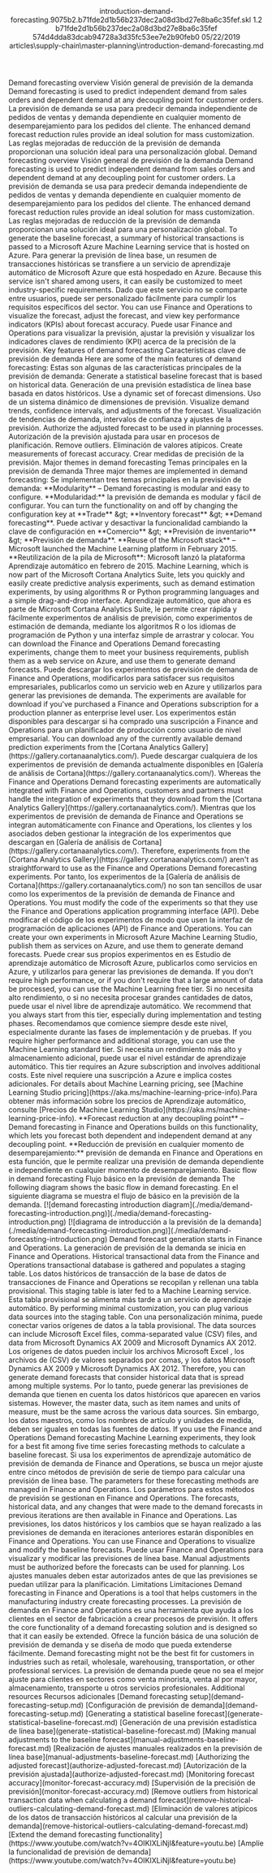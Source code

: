 <?xml version="1.0" encoding="UTF-8"?>
<xliff xmlns:logoport="urn:logoport:xliffeditor:xliff-extras:1.0" xmlns:tilt="urn:logoport:xliffeditor:tilt-non-translatables:1.0" xmlns:xsi="http://www.w3.org/2001/XMLSchema-instance" xmlns="urn:oasis:names:tc:xliff:document:1.2" xmlns:xliffext="urn:microsoft:content:schema:xliffextensions" version="1.2" xsi:schemaLocation="urn:oasis:names:tc:xliff:document:1.2 xliff-core-1.2-transitional.xsd">
  <file datatype="xml" source-language="en-US" original="introduction-demand-forecasting.md" target-language="es-ES">
    <header>
      <tool tool-company="Microsoft" tool-version="1.0-7889195" tool-name="mdxliff" tool-id="mdxliff"/>
      <xliffext:skl_file_name>introduction-demand-forecasting.9075b2.b71fde2d1b56b237dec2a08d3bd27e8ba6c35fef.skl</xliffext:skl_file_name>
      <xliffext:version>1.2</xliffext:version>
      <xliffext:ms.openlocfilehash>b71fde2d1b56b237dec2a08d3bd27e8ba6c35fef</xliffext:ms.openlocfilehash>
      <xliffext:ms.sourcegitcommit>574d4dda83dcab94728a3d35fc53ee7e2b90feb0</xliffext:ms.sourcegitcommit>
      <xliffext:ms.lasthandoff>05/22/2019</xliffext:ms.lasthandoff>
      <xliffext:ms.openlocfilepath>articles\supply-chain\master-planning\introduction-demand-forecasting.md</xliffext:ms.openlocfilepath>
    </header>
    <body>
      <group extype="content" id="content">
        <trans-unit xml:space="preserve" translate="yes" id="101" restype="x-metadata">
          <source>Demand forecasting overview</source>
        <target logoport:matchpercent="101" state="translated" state-qualifier="leveraged-tm">Visión general de previsión de la demanda</target></trans-unit>
        <trans-unit xml:space="preserve" translate="yes" id="102" restype="x-metadata">
          <source>Demand forecasting is used to predict independent demand from sales orders and dependent demand at any decoupling point for customer orders.</source>
        <target logoport:matchpercent="101" state="translated" state-qualifier="leveraged-tm">La previsión de demanda se usa para predecir demanda independiente de pedidos de ventas y demanda dependiente en cualquier momento de desemparejamiento para los pedidos del cliente.</target></trans-unit>
        <trans-unit xml:space="preserve" translate="yes" id="103" restype="x-metadata">
          <source>The enhanced demand forecast reduction rules provide an ideal solution for mass customization.</source>
        <target logoport:matchpercent="101" state="translated" state-qualifier="leveraged-tm">Las reglas mejoradas de reducción de la previsión de demanda proporcionan una solución ideal para una personalización global.</target></trans-unit>
        <trans-unit xml:space="preserve" translate="yes" id="104">
          <source>Demand forecasting overview</source>
        <target logoport:matchpercent="101" state="translated" state-qualifier="leveraged-tm">Visión general de previsión de la demanda</target></trans-unit>
        <trans-unit xml:space="preserve" translate="yes" id="105">
          <source>Demand forecasting is used to predict independent demand from sales orders and dependent demand at any decoupling point for customer orders.</source>
        <target logoport:matchpercent="101" state="translated" state-qualifier="leveraged-tm">La previsión de demanda se usa para predecir demanda independiente de pedidos de ventas y demanda dependiente en cualquier momento de desemparejamiento para los pedidos del cliente.</target></trans-unit>
        <trans-unit xml:space="preserve" translate="yes" id="106">
          <source>The enhanced demand forecast reduction rules provide an ideal solution for mass customization.</source>
        <target logoport:matchpercent="101" state="translated" state-qualifier="leveraged-tm">Las reglas mejoradas de reducción de la previsión de demanda proporcionan una solución ideal para una personalización global.</target></trans-unit>
        <trans-unit xml:space="preserve" translate="yes" id="107">
          <source>To generate the baseline forecast, a summary of historical transactions is passed to a Microsoft Azure Machine Learning service that is hosted on Azure.</source>
        <target logoport:matchpercent="101" state="translated" state-qualifier="leveraged-tm">Para generar la previsión de línea base, un resumen de transacciones históricas se transfiere a un servicio de aprendizaje automático de Microsoft Azure que está hospedado en Azure.</target></trans-unit>
        <trans-unit xml:space="preserve" translate="yes" id="108">
          <source>Because this service isn't shared among users, it can easily be customized to meet industry-specific requirements.</source>
        <target logoport:matchpercent="101" state="translated" state-qualifier="leveraged-tm">Dado que este servicio no se comparte entre usuarios, puede ser personalizado fácilmente para cumplir los requisitos específicos del sector.</target></trans-unit>
        <trans-unit xml:space="preserve" translate="yes" id="109">
          <source>You can use Finance and Operations to visualize the forecast, adjust the forecast, and view key performance indicators (KPIs) about forecast accuracy.</source>
        <target logoport:matchpercent="101" state="translated" state-qualifier="leveraged-tm">Puede usar Finance and Operations para visualizar la previsión, ajustar la previsión y visualizar los indicadores claves de rendimiento (KPI) acerca de la precisión de la previsión.</target></trans-unit>
        <trans-unit xml:space="preserve" translate="yes" id="110">
          <source>Key features of demand forecasting</source>
        <target logoport:matchpercent="101" state="translated" state-qualifier="leveraged-tm">Características clave de previsión de demanda</target></trans-unit>
        <trans-unit xml:space="preserve" translate="yes" id="111">
          <source>Here are some of the main features of demand forecasting:</source>
        <target logoport:matchpercent="101" state="translated" state-qualifier="leveraged-tm">Estas son algunas de las características principales de la previsión de demanda:</target></trans-unit>
        <trans-unit xml:space="preserve" translate="yes" id="112">
          <source>Generate a statistical baseline forecast that is based on historical data.</source>
        <target logoport:matchpercent="101" state="translated" state-qualifier="leveraged-tm">Generación de una previsión estadística de línea base basada en datos históricos.</target></trans-unit>
        <trans-unit xml:space="preserve" translate="yes" id="113">
          <source>Use a dynamic set of forecast dimensions.</source>
        <target logoport:matchpercent="101" state="translated" state-qualifier="leveraged-tm">Uso de un sistema dinámico de dimensiones de previsión.</target></trans-unit>
        <trans-unit xml:space="preserve" translate="yes" id="114">
          <source>Visualize demand trends, confidence intervals, and adjustments of the forecast.</source>
        <target logoport:matchpercent="101" state="translated" state-qualifier="leveraged-tm">Visualización de tendencias de demanda, intervalos de confianza y ajustes de la previsión.</target></trans-unit>
        <trans-unit xml:space="preserve" translate="yes" id="115">
          <source>Authorize the adjusted forecast to be used in planning processes.</source>
        <target logoport:matchpercent="101" state="translated" state-qualifier="leveraged-tm">Autorización de la previsión ajustada para usar en procesos de planificación.</target></trans-unit>
        <trans-unit xml:space="preserve" translate="yes" id="116">
          <source>Remove outliers.</source>
        <target logoport:matchpercent="101" state="translated" state-qualifier="leveraged-tm">Eliminación de valores atípicos.</target></trans-unit>
        <trans-unit xml:space="preserve" translate="yes" id="117">
          <source>Create measurements of forecast accuracy.</source>
        <target logoport:matchpercent="101" state="translated" state-qualifier="leveraged-tm">Crear medidas de precisión de la previsión.</target></trans-unit>
        <trans-unit xml:space="preserve" translate="yes" id="118">
          <source>Major themes in demand forecasting</source>
        <target logoport:matchpercent="101" state="translated" state-qualifier="leveraged-tm">Temas principales en la previsión de demanda</target></trans-unit>
        <trans-unit xml:space="preserve" translate="yes" id="119">
          <source>Three major themes are implemented in demand forecasting:</source>
        <target logoport:matchpercent="101" state="translated" state-qualifier="leveraged-tm">Se implementan tres temas principales en la previsión de demanda:</target></trans-unit>
        <trans-unit xml:space="preserve" translate="yes" id="120">
          <source><bpt id="p1">**</bpt>Modularity<ept id="p1">**</ept> – Demand forecasting is modular and easy to configure.</source>
        <target logoport:matchpercent="101" state="translated" state-qualifier="leveraged-tm"><bpt id="p1">**</bpt>Modularidad:<ept id="p1">**</ept> la previsión de demanda es modular y fácil de configurar.</target></trans-unit>
        <trans-unit xml:space="preserve" translate="yes" id="121">
          <source>You can turn the functionality on and off by changing the configuration key at <bpt id="p1">**</bpt>Trade<ept id="p1">**</ept> <ph id="ph1">&amp;gt;</ph> <bpt id="p2">**</bpt>Inventory forecast<ept id="p2">**</ept> <ph id="ph2">&amp;gt;</ph> <bpt id="p3">**</bpt>Demand forecasting<ept id="p3">**</ept>.</source>
        <target logoport:matchpercent="101" state="translated" state-qualifier="leveraged-tm">Puede activar y desactivar la funcionalidad cambiando la clave de configuración en <bpt id="p1">**</bpt>Comercio<ept id="p1">**</ept> <ph id="ph1">&amp;gt;</ph> <bpt id="p2">**</bpt>Previsión de inventario<ept id="p2">**</ept> <ph id="ph2">&amp;gt;</ph> <bpt id="p3">**</bpt>Previsión de demanda<ept id="p3">**</ept>.</target></trans-unit>
        <trans-unit xml:space="preserve" translate="yes" id="122">
          <source><bpt id="p1">**</bpt>Reuse of the Microsoft stack<ept id="p1">**</ept> – Microsoft launched the Machine Learning platform in February 2015.</source>
        <target logoport:matchpercent="101" state="translated" state-qualifier="leveraged-tm"><bpt id="p1">**</bpt>Reutilización de la pila de Microsoft<ept id="p1">**</ept>: Microsoft lanzó la plataforma Aprendizaje automático en febrero de 2015.</target></trans-unit>
        <trans-unit xml:space="preserve" translate="yes" id="123">
          <source>Machine Learning, which is now part of the Microsoft Cortana Analytics Suite, lets you quickly and easily create predictive analysis experiments, such as demand estimation experiments, by using algorithms R or Python programming languages and a simple drag-and-drop interface.</source>
        <target logoport:matchpercent="101" state="translated" state-qualifier="leveraged-tm">Aprendizaje automático, que ahora es parte de Microsoft Cortana Analytics Suite, le permite crear rápida y fácilmente experimentos de análisis de previsión, como experimentos de estimación de demanda, mediante los algoritmos R o los idiomas de programación de Python y una interfaz simple de arrastrar y colocar.</target></trans-unit>
        <trans-unit xml:space="preserve" translate="yes" id="124">
          <source>You can download the Finance and Operations Demand forecasting experiments, change them to meet your business requirements, publish them as a web service on Azure, and use them to generate demand forecasts.</source>
        <target logoport:matchpercent="101" state="translated" state-qualifier="leveraged-tm">Puede descargar los experimentos de previsión de demanda de Finance and Operations, modificarlos para satisfacer sus requisitos empresariales, publicarlos como un servicio web en Azure y utilizarlos para generar las previsiones de demanda.</target></trans-unit>
        <trans-unit xml:space="preserve" translate="yes" id="125">
          <source>The experiments are available for download if you've purchased a Finance and Operations subscription for a production planner as enterprise level user.</source>
        <target logoport:matchpercent="101" state="translated" state-qualifier="leveraged-tm">Los experimentos están disponibles para descargar si ha comprado una suscripción a Finance and Operations para un planificador de producción como usuario de nivel empresarial.</target></trans-unit>
        <trans-unit xml:space="preserve" translate="yes" id="126">
          <source>You can download any of the currently available demand prediction experiments from the <bpt id="p1">[</bpt>Cortana Analytics Gallery<ept id="p1">](https://gallery.cortanaanalytics.com/)</ept>.</source>
        <target logoport:matchpercent="101" state="translated" state-qualifier="leveraged-tm">Puede descargar cualquiera de los experimentos de previsión de demanda actualmente disponibles en <bpt id="p1">[</bpt>Galería de análisis de Cortana<ept id="p1">](https://gallery.cortanaanalytics.com/)</ept>.</target></trans-unit>
        <trans-unit xml:space="preserve" translate="yes" id="127">
          <source>Whereas the Finance and Operations Demand forecasting experiments are automatically integrated with Finance and Operations, customers and partners must handle the integration of experiments that they download from the <bpt id="p1">[</bpt>Cortana Analytics Gallery<ept id="p1">](https://gallery.cortanaanalytics.com/)</ept>.</source>
        <target logoport:matchpercent="101" state="translated" state-qualifier="leveraged-tm">Mientras que los experimentos de previsión de demanda de Finance and Operations se integran automáticamente con Finance and Operations, los clientes y los asociados deben gestionar la integración de los experimentos que descargan en <bpt id="p1">[</bpt>Galería de análisis de Cortana<ept id="p1">](https://gallery.cortanaanalytics.com/)</ept>.</target></trans-unit>
        <trans-unit xml:space="preserve" translate="yes" id="128">
          <source>Therefore, experiments from the <bpt id="p1">[</bpt>Cortana Analytics Gallery<ept id="p1">](https://gallery.cortanaanalytics.com/)</ept> aren't as straightforward to use as the Finance and Operations Demand forecasting experiments.</source>
        <target logoport:matchpercent="101" state="translated" state-qualifier="leveraged-tm">Por tanto, los experimentos de la <bpt id="p1">[</bpt>Galería de análisis de Cortana<ept id="p1">](https://gallery.cortanaanalytics.com/)</ept> no son tan sencillos de usar como los experimentos de la previsión de demanda de Finance and Operations.</target></trans-unit>
        <trans-unit xml:space="preserve" translate="yes" id="129">
          <source>You must modify the code of the experiments so that they use the Finance and Operations application programming interface (API).</source>
        <target logoport:matchpercent="101" state="translated" state-qualifier="leveraged-tm">Debe modificar el código de los experimentos de modo que usen la interfaz de programación de aplicaciones (API) de Finance and Operations.</target></trans-unit>
        <trans-unit xml:space="preserve" translate="yes" id="130">
          <source>You can create your own experiments in Microsoft Azure Machine Learning Studio, publish them as services on Azure, and use them to generate demand forecasts.</source>
        <target logoport:matchpercent="101" state="translated" state-qualifier="leveraged-tm">Puede crear sus propios experimentos en es Estudio de aprendizaje automático de Microsoft Azure, publicarlos como servicios en Azure, y utilizarlos para generar las previsiones de demanda.</target></trans-unit>
        <trans-unit xml:space="preserve" translate="yes" id="131">
          <source>If you don’t require high performance, or if you don't require that a large amount of data be processed, you can use the Machine Learning free tier.</source>
        <target logoport:matchpercent="101" state="translated" state-qualifier="leveraged-tm">Si no necesita alto rendimiento, o si no necesita procesar grandes cantidades de datos, puede usar el nivel libre de aprendizaje automático.</target></trans-unit>
        <trans-unit xml:space="preserve" translate="yes" id="132">
          <source>We recommend that you always start from this tier, especially during implementation and testing phases.</source>
        <target logoport:matchpercent="101" state="translated" state-qualifier="leveraged-tm">Recomendamos que comience siempre desde este nivel, especialmente durante las fases de implementación y de pruebas.</target></trans-unit>
        <trans-unit xml:space="preserve" translate="yes" id="133">
          <source>If you require higher performance and additional storage, you can use the Machine Learning standard tier.</source>
        <target logoport:matchpercent="101" state="translated" state-qualifier="leveraged-tm">Si necesita un rendimiento más alto y almacenamiento adicional, puede usar el nivel estándar de aprendizaje automático.</target></trans-unit>
        <trans-unit xml:space="preserve" translate="yes" id="134">
          <source>This tier requires an Azure subscription and involves additional costs.</source>
        <target logoport:matchpercent="100" state="translated" state-qualifier="leveraged-tm">Este nivel requiere una suscripción a Azure e implica costes adicionales.</target></trans-unit>
        <trans-unit xml:space="preserve" translate="yes" id="135">
          <source>For details about Machine Learning pricing, see <bpt id="p1">[</bpt>Machine Learning Studio pricing<ept id="p1">](https://aka.ms/machine-learning-price-info)</ept>.</source><target logoport:matchpercent="78" state="translated" state-qualifier="fuzzy-match">Para obtener más información sobre los precios de Aprendizaje automático, consulte <bpt id="p1">[</bpt>Precios de Machine Learning Studio<ept id="p1">](https://aka.ms/machine-learning-price-info)</ept>.</target>
        </trans-unit>
        <trans-unit xml:space="preserve" translate="yes" id="136">
          <source><bpt id="p1">**</bpt>Forecast reduction at any decoupling point<ept id="p1">**</ept> – Demand forecasting in Finance and Operations builds on this functionality, which lets you forecast both dependent and independent demand at any decoupling point.</source>
        <target logoport:matchpercent="100" state="translated" state-qualifier="leveraged-tm"><bpt id="p1">**</bpt>Reducción de previsión en cualquier momento de desemparejamiento:<ept id="p1">**</ept> previsión de demanda en Finance and Operations en esta función, que le permite realizar una previsión de demanda dependiente e independiente en cualquier momento de desemparejamiento.</target></trans-unit>
        <trans-unit xml:space="preserve" translate="yes" id="137">
          <source>Basic flow in demand forecasting</source>
        <target logoport:matchpercent="101" state="translated" state-qualifier="leveraged-tm">Flujo básico en la previsión de demanda</target></trans-unit>
        <trans-unit xml:space="preserve" translate="yes" id="138">
          <source>The following diagram shows the basic flow in demand forecasting.</source>
        <target logoport:matchpercent="101" state="translated" state-qualifier="leveraged-tm">En el siguiente diagrama se muestra el flujo de básico en la previsión de la demanda.</target></trans-unit>
        <trans-unit xml:space="preserve" translate="yes" id="139">
          <source><bpt id="p1">[</bpt><ph id="ph1">![</ph>demand forecasting introduction diagram<ept id="p1">](./media/demand-forecasting-introduction.png)](./media/demand-forecasting-introduction.png)</ept></source>
        <target logoport:matchpercent="101" state="translated" state-qualifier="leveraged-tm"><bpt id="p1">[</bpt><ph id="ph1">![</ph>diagrama de introducción a la previsión de la demanda<ept id="p1">](./media/demand-forecasting-introduction.png)](./media/demand-forecasting-introduction.png)</ept></target></trans-unit>
        <trans-unit xml:space="preserve" translate="yes" id="140">
          <source>Demand forecast generation starts in Finance and Operations.</source>
        <target logoport:matchpercent="101" state="translated" state-qualifier="leveraged-tm">La generación de previsión de la demanda se inicia en Finance and Operations.</target></trans-unit>
        <trans-unit xml:space="preserve" translate="yes" id="141">
          <source>Historical transactional data from the Finance and Operations transactional database is gathered and populates a staging table.</source>
        <target logoport:matchpercent="101" state="translated" state-qualifier="leveraged-tm">Los datos históricos de transacción de la base de datos de transacciones de Finance and Operations se recopilan y rellenan una tabla provisional.</target></trans-unit>
        <trans-unit xml:space="preserve" translate="yes" id="142">
          <source>This staging table is later fed to a Machine Learning service.</source>
        <target logoport:matchpercent="101" state="translated" state-qualifier="leveraged-tm">Esta tabla provisional se alimenta más tarde a un servicio de aprendizaje automático.</target></trans-unit>
        <trans-unit xml:space="preserve" translate="yes" id="143">
          <source>By performing minimal customization, you can plug various data sources into the staging table.</source>
        <target logoport:matchpercent="101" state="translated" state-qualifier="leveraged-tm">Con una personalización mínima, puede conectar varios orígenes de datos a la tabla provisional.</target></trans-unit>
        <trans-unit xml:space="preserve" translate="yes" id="144">
          <source>The data sources can include Microsoft Excel files, comma-separated value (CSV) files, and data from Microsoft Dynamics AX 2009 and Microsoft Dynamics AX 2012.</source>
        <target logoport:matchpercent="101" state="translated" state-qualifier="leveraged-tm">Los orígenes de datos pueden incluir los archivos Microsoft Excel , los archivos de (CSV) de valores separados por comas, y los datos Microsoft Dynamics AX 2009 y Microsoft Dynamics AX 2012.</target></trans-unit>
        <trans-unit xml:space="preserve" translate="yes" id="145">
          <source>Therefore, you can generate demand forecasts that consider historical data that is spread among multiple systems.</source>
        <target logoport:matchpercent="101" state="translated" state-qualifier="leveraged-tm">Por lo tanto, puede generar las previsiones de demanda que tienen en cuenta los datos históricos que aparecen en varios sistemas.</target></trans-unit>
        <trans-unit xml:space="preserve" translate="yes" id="146">
          <source>However, the master data, such as item names and units of measure, must be the same across the various data sources.</source>
        <target logoport:matchpercent="101" state="translated" state-qualifier="leveraged-tm">Sin embargo, los datos maestros, como los nombres de artículo y unidades de medida, deben ser iguales en todas las fuentes de datos.</target></trans-unit>
        <trans-unit xml:space="preserve" translate="yes" id="147">
          <source>If you use the Finance and Operations Demand forecasting Machine Learning experiments, they look for a best fit among five time series forecasting methods to calculate a baseline forecast.</source>
        <target logoport:matchpercent="101" state="translated" state-qualifier="leveraged-tm">Si usa los experimentos de aprendizaje automático de previsión de demanda de Finance and Operations, se busca un mejor ajuste entre cinco métodos de previsión de serie de tiempo para calcular una previsión de línea base.</target></trans-unit>
        <trans-unit xml:space="preserve" translate="yes" id="148">
          <source>The parameters for these forecasting methods are managed in Finance and Operations.</source>
        <target logoport:matchpercent="101" state="translated" state-qualifier="leveraged-tm">Los parámetros para estos métodos de previsión se gestionan en Finance and Operations.</target></trans-unit>
        <trans-unit xml:space="preserve" translate="yes" id="149">
          <source>The forecasts, historical data, and any changes that were made to the demand forecasts in previous iterations are then available in Finance and Operations.</source>
        <target logoport:matchpercent="101" state="translated" state-qualifier="leveraged-tm">Las previsiones, los datos históricos y los cambios que se hayan realizado a las previsiones de demanda en iteraciones anteriores estarán disponibles en Finance and Operations.</target></trans-unit>
        <trans-unit xml:space="preserve" translate="yes" id="150">
          <source>You can use Finance and Operations to visualize and modify the baseline forecasts.</source>
        <target logoport:matchpercent="101" state="translated" state-qualifier="leveraged-tm">Puede usar Finance and Operations para visualizar y modificar las previsiones de línea base.</target></trans-unit>
        <trans-unit xml:space="preserve" translate="yes" id="151">
          <source>Manual adjustments must be authorized before the forecasts can be used for planning.</source>
        <target logoport:matchpercent="101" state="translated" state-qualifier="leveraged-tm">Los ajustes manuales deben estar autorizados antes de que las previsiones se puedan utilizar para la planificación.</target></trans-unit>
        <trans-unit xml:space="preserve" translate="yes" id="152">
          <source>Limitations</source>
        <target logoport:matchpercent="101" state="translated" state-qualifier="leveraged-tm">Limitaciones</target></trans-unit>
        <trans-unit xml:space="preserve" translate="yes" id="153">
          <source>Demand forecasting in Finance and Operations is a tool that helps customers in the manufacturing industry create forecasting processes.</source>
        <target logoport:matchpercent="101" state="translated" state-qualifier="leveraged-tm">La previsión de demanda en Finance and Operations es una herramienta que ayuda a los clientes en el sector de fabricación a crear procesos de previsión.</target></trans-unit>
        <trans-unit xml:space="preserve" translate="yes" id="154">
          <source>It offers the core functionality of a demand forecasting solution and is designed so that it can easily be extended.</source>
        <target logoport:matchpercent="101" state="translated" state-qualifier="leveraged-tm">Ofrece la función básica de una solución de previsión de demanda y se diseña de modo que pueda extenderse fácilmente.</target></trans-unit>
        <trans-unit xml:space="preserve" translate="yes" id="155">
          <source>Demand forecasting might not be the best fit for customers in industries such as retail, wholesale, warehousing, transportation, or other professional services.</source>
        <target logoport:matchpercent="101" state="translated" state-qualifier="leveraged-tm">La previsión de demanda puede qeue no sea el mejor ajuste para clientes en sectores como venta minorista, venta al por mayor, almacenamiento, transporte u otros servicios profesionales.</target></trans-unit>
        <trans-unit xml:space="preserve" translate="yes" id="156">
          <source>Additional resources</source>
        <target logoport:matchpercent="101" state="translated" state-qualifier="leveraged-tm">Recursos adicionales</target></trans-unit>
        <trans-unit xml:space="preserve" translate="yes" id="157">
          <source><bpt id="p1">[</bpt>Demand forecasting setup<ept id="p1">](demand-forecasting-setup.md)</ept></source>
        <target logoport:matchpercent="101" state="translated" state-qualifier="leveraged-tm"><bpt id="p1">[</bpt>Configuración de previsión de demanda<ept id="p1">](demand-forecasting-setup.md)</ept></target></trans-unit>
        <trans-unit xml:space="preserve" translate="yes" id="158">
          <source><bpt id="p1">[</bpt>Generating a statistical baseline forecast<ept id="p1">](generate-statistical-baseline-forecast.md)</ept></source>
        <target logoport:matchpercent="101" state="translated" state-qualifier="leveraged-tm"><bpt id="p1">[</bpt>Generación de una previsión estadística de línea base<ept id="p1">](generate-statistical-baseline-forecast.md)</ept></target></trans-unit>
        <trans-unit xml:space="preserve" translate="yes" id="159">
          <source><bpt id="p1">[</bpt>Making manual adjustments to the baseline forecast<ept id="p1">](manual-adjustments-baseline-forecast.md)</ept></source>
        <target logoport:matchpercent="101" state="translated" state-qualifier="leveraged-tm"><bpt id="p1">[</bpt>Realización de ajustes manuales realizados en la previsión de línea base<ept id="p1">](manual-adjustments-baseline-forecast.md)</ept></target></trans-unit>
        <trans-unit xml:space="preserve" translate="yes" id="160">
          <source><bpt id="p1">[</bpt>Authorizing the adjusted forecast<ept id="p1">](authorize-adjusted-forecast.md)</ept></source>
        <target logoport:matchpercent="101" state="translated" state-qualifier="leveraged-tm"><bpt id="p1">[</bpt>Autorización de la previsión ajustada<ept id="p1">](authorize-adjusted-forecast.md)</ept></target></trans-unit>
        <trans-unit xml:space="preserve" translate="yes" id="161">
          <source><bpt id="p1">[</bpt>Monitoring forecast accuracy<ept id="p1">](monitor-forecast-accuracy.md)</ept></source>
        <target logoport:matchpercent="101" state="translated" state-qualifier="leveraged-tm"><bpt id="p1">[</bpt>Supervisión de la precisión de previsión<ept id="p1">](monitor-forecast-accuracy.md)</ept></target></trans-unit>
        <trans-unit xml:space="preserve" translate="yes" id="162">
          <source><bpt id="p1">[</bpt>Remove outliers from historical transaction data when calculating a demand forecast<ept id="p1">](remove-historical-outliers-calculating-demand-forecast.md)</ept></source>
        <target logoport:matchpercent="101" state="translated" state-qualifier="leveraged-tm"><bpt id="p1">[</bpt>Eliminación de valores atípicos de los datos de transacción históricos al calcular una previsión de la demanda<ept id="p1">](remove-historical-outliers-calculating-demand-forecast.md)</ept></target></trans-unit>
        <trans-unit xml:space="preserve" translate="yes" id="163">
          <source><bpt id="p1">[</bpt>Extend the demand forecasting functionality<ept id="p1">](https://www.youtube.com/watch?v=4OIKIXLiNjI&amp;feature=youtu.be)</ept></source>
        <target logoport:matchpercent="101" state="translated" state-qualifier="leveraged-tm"><bpt id="p1">[</bpt>Amplíe la funcionalidad de previsión de demanda<ept id="p1">](https://www.youtube.com/watch?v=4OIKIXLiNjI&amp;feature=youtu.be)</ept></target></trans-unit>
      </group>
    </body>
  </file>
</xliff>